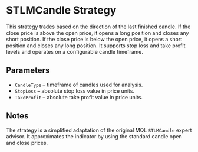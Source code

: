 # STLMCandle Strategy

This strategy trades based on the direction of the last finished candle.
If the close price is above the open price, it opens a long position and closes any short position.
If the close price is below the open price, it opens a short position and closes any long position.
It supports stop loss and take profit levels and operates on a configurable candle timeframe.

## Parameters
- `CandleType` – timeframe of candles used for analysis.
- `StopLoss` – absolute stop loss value in price units.
- `TakeProfit` – absolute take profit value in price units.

## Notes
The strategy is a simplified adaptation of the original MQL `STLMCandle` expert advisor.
It approximates the indicator by using the standard candle open and close prices.
